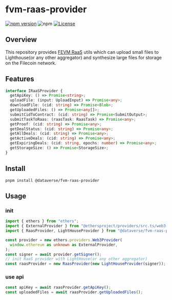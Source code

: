 # fvm-raas-provider

[![npm version](https://img.shields.io/npm/v/@dataverse/fvm-raas-provider.svg)](https://www.npmjs.com/package/@dataverse/fvm-raas-provider)
![npm](https://img.shields.io/npm/dw/@dataverse/fvm-raas-provider)
[![License](https://img.shields.io/npm/l/@dataverse/fvm-raas-provider.svg)](https://github.com/dataverse-os/fvm-raas-provider/blob/main/LICENSE.md)


## Overview

This repository provides [FEVM RaaS](https://docs.filecoin.io/smart-contracts/programmatic-storage/raas) utils which can upload small files to Lighthouse(or any other aggregator) and synthesize large files for storage on the Filecoin network.

## Features

```typescript
interface IRaaSProvider {
  getApiKey: () => Promise<string>;
  uploadFile: (input: UploadInput) => Promise<any>;
  downloadFile: (cid: string) => Promise<Blob>;
  getUploadedFiles: () => Promise<any[]>;
  submitCidToContract: (cid: string) => Promise<SubmitOutput>;
  submitTaskToRaas: (raasTask: RaasTask) => Promise<any>;
  getProof: (cid: string) => Promise<any>;
  getDealStatus: (cid: string) => Promise<any>;
  getAllDeals: (cid: string) => Promise<any>;
  getActiveDeals: (cid: string) => Promise<any>;
  getExpiringDeals: (cid: string, epochs: number) => Promise<any>;
  getStorageSize: () => Promise<StorageSize>;
}
```

## Install

```
pnpm install @dataverse/fvm-raas-provider
```

## Usage
### init
```typescript
import { ethers } from "ethers";
import { ExternalProvider } from "@ethersproject/providers/src.ts/web3-provider";
import { RaasProvider, LightHouseProvider } from "@dataverse/fvm-raas-provider";

const provider = new ethers.providers.Web3Provider(
  window.ethereum as unknown as ExternalProvider,
);
const signer = await provider.getSigner();
// init RaaS provider with LightHouse(or any other aggregator)
const raasProvider = new RaasProvider(new LightHouseProvider(signer));
```

### use api
```typescript
const apiKey = await raasProvider.getApiKey();
const uploadedFiles = await raasProvider.getUploadedFiles();
```

